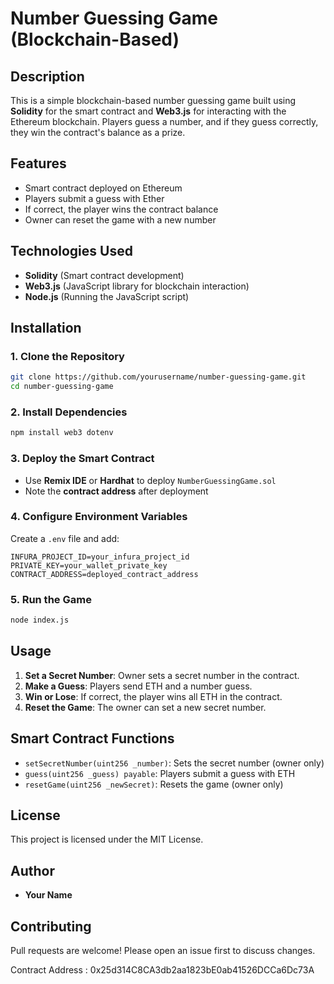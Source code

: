 # Number Guessing Game (Blockchain-Based)

## Description
This is a simple blockchain-based number guessing game built using **Solidity** for the smart contract and **Web3.js** for interacting with the Ethereum blockchain. Players guess a number, and if they guess correctly, they win the contract's balance as a prize.

## Features
- Smart contract deployed on Ethereum
- Players submit a guess with Ether
- If correct, the player wins the contract balance
- Owner can reset the game with a new number

## Technologies Used
- **Solidity** (Smart contract development)
- **Web3.js** (JavaScript library for blockchain interaction)
- **Node.js** (Running the JavaScript script)

## Installation
### 1. Clone the Repository
```sh
git clone https://github.com/yourusername/number-guessing-game.git
cd number-guessing-game
```

### 2. Install Dependencies
```sh
npm install web3 dotenv
```

### 3. Deploy the Smart Contract
- Use **Remix IDE** or **Hardhat** to deploy `NumberGuessingGame.sol`
- Note the **contract address** after deployment

### 4. Configure Environment Variables
Create a `.env` file and add:
```
INFURA_PROJECT_ID=your_infura_project_id
PRIVATE_KEY=your_wallet_private_key
CONTRACT_ADDRESS=deployed_contract_address
```

### 5. Run the Game
```sh
node index.js
```

## Usage
1. **Set a Secret Number**: Owner sets a secret number in the contract.
2. **Make a Guess**: Players send ETH and a number guess.
3. **Win or Lose**: If correct, the player wins all ETH in the contract.
4. **Reset the Game**: The owner can set a new secret number.

## Smart Contract Functions
- `setSecretNumber(uint256 _number)`: Sets the secret number (owner only)
- `guess(uint256 _guess) payable`: Players submit a guess with ETH
- `resetGame(uint256 _newSecret)`: Resets the game (owner only)

## License
This project is licensed under the MIT License.

## Author
- **Your Name**

## Contributing
Pull requests are welcome! Please open an issue first to discuss changes.

Contract Address : 0x25d314C8CA3db2aa1823bE0ab41526DCCa6Dc73A

